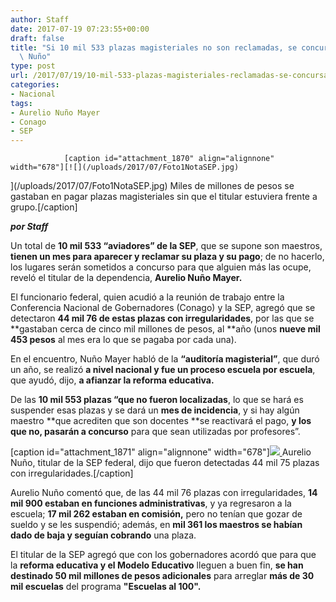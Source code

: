 ```yaml
---
author: Staff
date: 2017-07-19 07:23:55+00:00
draft: false
title: "Si 10 mil 533 plazas magisteriales no son reclamadas, se concursarán:\
  \ Nuño"
type: post
url: /2017/07/19/10-mil-533-plazas-magisteriales-reclamadas-se-concursaran-nuno/
categories:
- Nacional
tags:
- Aurelio Nuño Mayer
- Conago
- SEP
---
```



				[caption id="attachment_1870" align="alignnone" width="678"][![](/uploads/2017/07/Foto1NotaSEP.jpg)
](/uploads/2017/07/Foto1NotaSEP.jpg) Miles de millones de pesos se gastaban en pagar plazas magisteriales sin que el titular estuviera frente a grupo.[/caption]

_**por Staff**_

Un total de **10 mil 533 “aviadores” de la SEP**, que se supone son maestros, **tienen un mes para aparecer y reclamar su plaza y su pago**; de no hacerlo, los lugares serán sometidos a concurso para que alguien más las ocupe, reveló el titular de la dependencia, **Aurelio Nuño Mayer.**

El funcionario federal, quien acudió a la reunión de trabajo entre la Conferencia Nacional de Gobernadores (Conago) y la SEP, agregó que se detectaron **44 mil 76 de estas plazas con irregularidades**, por las que se **gastaban cerca de cinco mil millones de pesos, al **año (unos **nueve mil 453 pesos** al mes era lo que se pagaba por cada una).

En el encuentro, Nuño Mayer habló de la **“auditoría magisterial”**, que duró un año, se realizó **a nivel nacional y fue un proceso escuela por escuela**, que ayudó, dijo, **a afianzar la reforma educativa.**

De las **10 mil 553 plazas “que no fueron localizadas**, lo que se hará es suspender esas plazas y se dará un **mes de incidencia**, y si hay algún maestro **que acrediten que son docentes **se reactivará el pago, **y los que no, pasarán a concurso** para que sean utilizadas por profesores”.

[caption id="attachment_1871" align="alignnone" width="678"][![](/uploads/2017/07/Foto2NotaSEP.jpg)
](/uploads/2017/07/Foto2NotaSEP.jpg) Aurelio Nuño, titular de la SEP federal, dijo que fueron detectadas 44 mil 75 plazas con irregularidades.[/caption]

Aurelio Nuño comentó que, de las 44 mil 76 plazas con irregularidades, **14 mil 900 estaban en funciones administrativas**, y ya regresaron a la escuela; **17 mil 262 estaban en comisión,** pero no tenían que gozar de sueldo y se les suspendió; además, en **mil 361 los maestros se habían dado de baja y seguían cobrando** una plaza.

El titular de la SEP agregó que con los gobernadores acordó que para que la **reforma educativa y el Modelo Educativo** lleguen a buen fin, **se han destinado 50 mil millones de pesos adicionales** para arreglar **más de 30 mil escuelas** del programa **"Escuelas al 100".**		
